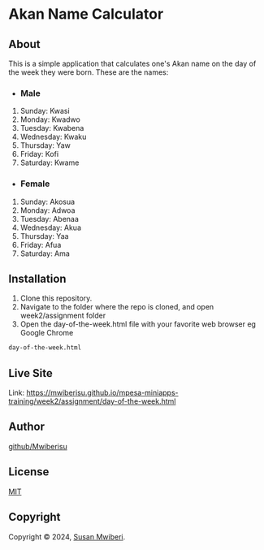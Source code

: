 # Akan Name Calculator

## About
This is a simple application that calculates one's Akan name on the day of the week they were born. These are the names:
* ### Male
1. Sunday: Kwasi
2. Monday: Kwadwo
3. Tuesday: Kwabena
4. Wednesday: Kwaku
5. Thursday:  Yaw
6. Friday: Kofi
7. Saturday: Kwame

* ### Female
1. Sunday: Akosua
2. Monday: Adwoa
3. Tuesday: Abenaa
4. Wednesday: Akua
5. Thursday:  Yaa
6. Friday: Afua
7. Saturday: Ama

## Installation
1. Clone this repository.
2. Navigate to the folder where the repo is cloned, and open week2/assignment folder
3. Open the day-of-the-week.html file with your favorite web browser eg Google Chrome

```bash
day-of-the-week.html
```

## Live Site
Link: https://mwiberisu.github.io/mpesa-miniapps-training/week2/assignment/day-of-the-week.html

## Author
[github/Mwiberisu](https://github.com/Mwiberisu)

## License
[MIT](https://choosealicense.com/licenses/mit/)

## Copyright
Copyright © 2024, [Susan Mwiberi](https://github.com/Mwiberisu).
